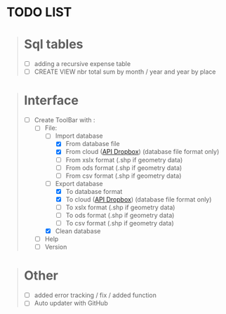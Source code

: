# TODO LIST

> # Sql tables
> - [ ] adding a recursive expense table
> - [ ] CREATE VIEW nbr total sum by month / year and year by place

> # Interface
>  - [ ] Create ToolBar with :
>    - [ ] File:
>      - [ ] Import database
>        - [X] From database file
>        - [X] From cloud ([API Dropbox](https://www.dropbox.com/developers/documentation/http/documentation)) (database file format only)
>        - [ ] From xslx format (.shp if geometry data)
>        - [ ] From ods format (.shp if geometry data)
>        - [ ] From csv format (.shp if geometry data)
>      - [ ] Export database
>        - [X] To database format
>        - [X] To cloud ([API Dropbox](https://www.dropbox.com/developers/documentation/http/documentation)) (database file format only)
>        - [ ] To xslx format (.shp if geometry data)
>        - [ ] To ods format (.shp if geometry data)
>        - [ ] To csv format (.shp if geometry data)
>      - [X] Clean database
>    - [ ] Help
>    - [ ] Version

> # Other
> - [ ] added error tracking / fix / added function
> - [ ] Auto updater with GitHub